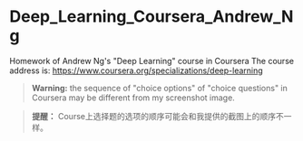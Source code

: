 # Deep_Learning_Coursera_Andrew_Ng
Homework of  Andrew Ng's "Deep Learning" course in Coursera
The course address is: https://www.coursera.org/specializations/deep-learning

> **Warning:** the sequence of "choice options" of "choice questions" in Coursera may be different from my screenshot image.

> **提醒：** Course上选择题的选项的顺序可能会和我提供的截图上的顺序不一样。

